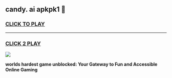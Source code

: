 
## candy. ai apkpk1 👋
<h3>
<a href="https://premium.freeplayer.one?title=candy._ai_apkpk1&ref=13F">CLICK TO PLAY</a></h3>
<hr>

<h3>
<a href="https://premium.freeplayer.one?title=candy._ai_apkpk1&ref=13F">CLICK 2 PLAY</a>
  
</h3>

<a href="https://premium.freeplayer.one?title=candy._ai_apkpk1&ref=12F/"><img src="https://clearcache.store/games.png"></a>


**worlds hardest game unblocked: Your Gateway to Fun and Accessible Online Gaming**
